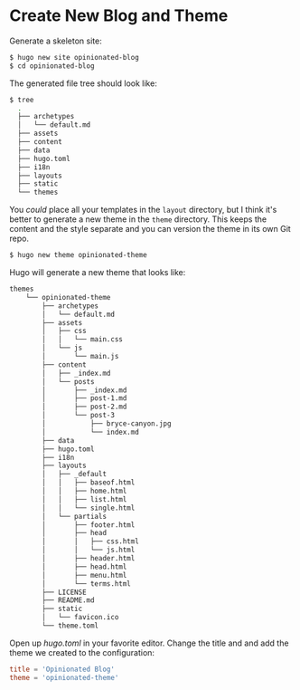 # Create New Blog and Theme

Generate a skeleton site:

```bash
$ hugo new site opinionated-blog
$ cd opinionated-blog
```

The generated file tree should look like:

```bash
$ tree
  .
  ├── archetypes
  │   └── default.md
  ├── assets
  ├── content
  ├── data
  ├── hugo.toml
  ├── i18n
  ├── layouts
  ├── static
  └── themes
```
You _could_ place all your templates in the `layout` directory, but I think it's better to generate a new theme in the
`theme` directory. This keeps the content and the style separate and you can version the theme in its own Git repo.

```bash
$ hugo new theme opinionated-theme
```

Hugo will generate a new theme that looks like:

```bash
themes
    └── opinionated-theme
        ├── archetypes
        │   └── default.md
        ├── assets
        │   ├── css
        │   │   └── main.css
        │   └── js
        │       └── main.js
        ├── content
        │   ├── _index.md
        │   └── posts
        │       ├── _index.md
        │       ├── post-1.md
        │       ├── post-2.md
        │       └── post-3
        │           ├── bryce-canyon.jpg
        │           └── index.md
        ├── data
        ├── hugo.toml
        ├── i18n
        ├── layouts
        │   ├── _default
        │   │   ├── baseof.html
        │   │   ├── home.html
        │   │   ├── list.html
        │   │   └── single.html
        │   └── partials
        │       ├── footer.html
        │       ├── head
        │       │   ├── css.html
        │       │   └── js.html
        │       ├── header.html
        │       ├── head.html
        │       ├── menu.html
        │       └── terms.html
        ├── LICENSE
        ├── README.md
        ├── static
        │   └── favicon.ico
        └── theme.toml
```

Open up _hugo.toml_ in your favorite editor. Change the title and and add the theme we created to the configuration:

```toml
title = 'Opinionated Blog'
theme = 'opinionated-theme'
```
